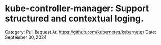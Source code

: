 # kube-controller-manager: Support structured and contextual loging.

Category: Pull Request
At: https://github.com/kubernetes/kubernetes
Date: September 30, 2024